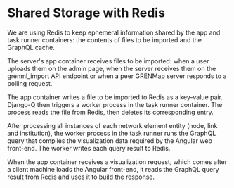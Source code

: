 # Shared Storage with Redis

We are using Redis to keep ephemeral information shared by the app and task runner containers: the contents of files to be imported and the GraphQL cache.

The server's app container receives files to be imported: when a user uploads them on the admin page, when the server receives them on the grenml_import API endpoint or when a peer GRENMap server responds to a polling request.

The app container writes a file to be imported to Redis as a key-value pair. Django-Q then triggers a worker process in the task runner container. The process reads the file from Redis, then deletes its corresponding entry.

After processing all instances of each network element entity (node, link and institution), the worker process in the task runner runs the GraphQL query that compiles the visualization data required by the Angular web front-end. The worker writes each query result to Redis.

When the app container receives a visualization request, which comes after a client machine loads the Angular front-end, it reads the GraphQL query result from Redis and uses it to build the response.
